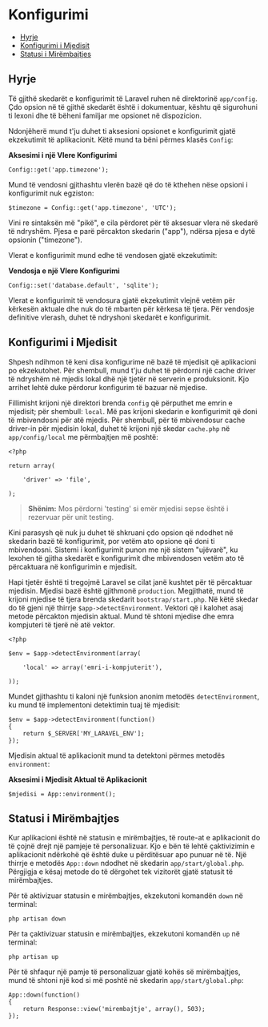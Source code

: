# Konfigurimi

- [Hyrje](#hyrje)
- [Konfigurimi i Mjedisit](#konfigurimi-mjedisit)
- [Statusi i Mirëmbajtjes](#statusi-mirembajtjes)

<a name="hyrje"></a>
## Hyrje

Të gjithë skedarët e konfigurimit të Laravel ruhen në direktorinë `app/config`. Çdo opsion në të gjithë skedarët është i dokumentuar, kështu që sigurohuni ti lexoni dhe të bëheni familjar me opsionet në dispozicion.

Ndonjëherë mund t'ju duhet ti aksesioni opsionet e konfigurimit gjatë ekzekutimit të aplikacionit. Këtë mund ta bëni përmes klasës `Config`: 

**Aksesimi i një Vlere Konfigurimi**

	Config::get('app.timezone');

Mund të vendosni gjithashtu vlerën bazë që do të kthehen nëse opsioni i konfigurimit nuk egziston:

	$timezone = Config::get('app.timezone', 'UTC');

Vini re sintaksën më "pikë", e cila përdoret për të aksesuar vlera në skedarë të ndryshëm. Pjesa e parë përcakton skedarin ("app"), ndërsa pjesa e dytë opsionin ("timezone").

Vlerat e konfigurimit mund edhe të vendosen gjatë ekzekutimit:

**Vendosja e një Vlere Konfigurimi**

	Config::set('database.default', 'sqlite');

Vlerat e konfigurimit të vendosura gjatë ekzekutimit vlejnë vetëm për kërkesën aktuale dhe nuk do të mbarten për kërkesa të tjera. Për vendosje definitive vlerash, duhet të ndryshoni skedarët e konfigurimit.

<a name="konfigurimi-mjedisit"></a>
## Konfigurimi i Mjedisit

Shpesh ndihmon të keni disa konfigurime në bazë të mjedisit që aplikacioni po ekzekutohet. Për shembull, mund t'ju duhet të përdorni një cache driver të ndryshëm në mjedis lokal dhë një tjetër në serverin e produksionit. Kjo arrihet lehtë duke përdorur konfigurim të bazuar në mjedise.

Fillimisht krijoni një direktori brenda `config` që përputhet me emrin e mjedisit; për shembull: `local`. Më pas krijoni skedarin e konfigurimit që doni të mbivendosni për atë mjedis. Për shembull, për të mbivendosur cache driver-in për mjedisin lokal, duhet të krijoni një skedar `cache.php` në `app/config/local` me përmbajtjen më poshtë:

	<?php

	return array(

		'driver' => 'file',

	);

> **Shënim:** Mos përdorni 'testing' si emër mjedisi sepse është i rezervuar për unit testing.

Kini parasysh që nuk ju duhet të shkruani çdo opsion që ndodhet në skedarin bazë të konfigurimit, por vetëm ato opsione që doni ti mbivendosni. Sistemi i konfigurimit punon me një sistem "ujëvarë", ku lexohen të gjitha skedarët e konfigurimit dhe mbivendosen vetëm ato të përcaktuara në konfigurimin e mjedisit.

Hapi tjetër është ti tregojmë Laravel se cilat janë kushtet për të përcaktuar mjedisin. Mjedisi bazë është gjithmonë `production`. Megjithatë, mund të krijoni mjedise të tjera brenda skedarit `bootstrap/start.php`. Në këtë skedar do të gjeni një thirrje `$app->detectEnvironment`. Vektori që i kalohet asaj metode përcakton mjedisin aktual. Mund të shtoni mjedise dhe emra kompjuteri të tjerë në atë vektor.

    <?php

    $env = $app->detectEnvironment(array(

        'local' => array('emri-i-kompjuterit'),

    ));

Mundet gjithashtu ti kaloni një funksion anonim metodës `detectEnvironment`, ku mund të implementoni detektimin tuaj të mjedisit:

	$env = $app->detectEnvironment(function()
	{
		return $_SERVER['MY_LARAVEL_ENV'];
	});

Mjedisin aktual të aplikacionit mund ta detektoni përmes metodës `environment`:

**Aksesimi i Mjedisit Aktual të Aplikacionit**

	$mjedisi = App::environment();

<a name="statusi-mirembajtjes"></a>
## Statusi i Mirëmbajtjes

Kur aplikacioni është në statusin e mirëmbajtjes, të route-at e aplikacionit do të çojnë drejt një pamjeje të personalizuar. Kjo e bën të lehtë çaktivizimin e aplikacionit ndërkohë që është duke u përditësuar apo punuar në të. Një thirrje e metodës `App::down` ndodhet në skedarin `app/start/global.php`. Përgjigja e kësaj metode do të dërgohet tek vizitorët gjatë statusit të mirëmbajtjes.

Për të aktivizuar statusin e mirëmbajtjes, ekzekutoni komandën `down` në terminal:

	php artisan down

Për ta çaktivizuar statusin e mirëmbajtjes, ekzekutoni komandën `up` në terminal:

	php artisan up

Për të shfaqur një pamje të personalizuar gjatë kohës së mirëmbajtjes, mund të shtoni një kod si më poshtë në skedarin `app/start/global.php`:

	App::down(function()
	{
		return Response::view('mirembajtje', array(), 503);
	});
